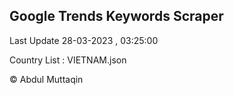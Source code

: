 

## Google Trends Keywords Scraper 
 
Last Update 28-03-2023 , 03:25:00

Country List :
VIETNAM.json



© Abdul Muttaqin 
